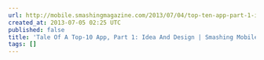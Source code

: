 ```yaml
---
url: http://mobile.smashingmagazine.com/2013/07/04/top-ten-app-part-1-idea-and-design/
created_at: 2013-07-05 02:25 UTC
published: false
title: 'Tale Of A Top-10 App, Part 1: Idea And Design | Smashing Mobile'
tags: []
---
```




